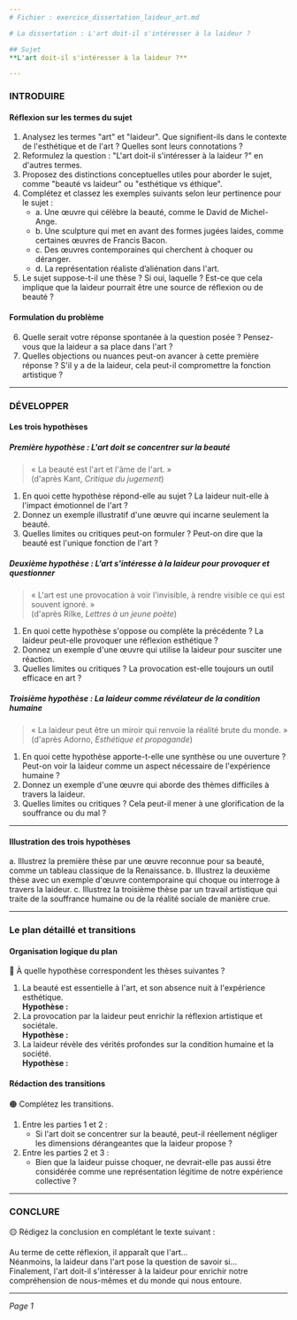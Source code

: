 ```yaml
---
# Fichier : exercice_dissertation_laideur_art.md

# La dissertation : L'art doit-il s'intéresser à la laideur ?

## Sujet
**L'art doit-il s'intéresser à la laideur ?**

---
```


### INTRODUIRE

#### Réflexion sur les termes du sujet

1. Analysez les termes "art" et "laideur". Que signifient-ils dans le contexte de l'esthétique et de l'art ? Quelles sont leurs connotations ?
2. Reformulez la question : "L'art doit-il s'intéresser à la laideur ?" en d'autres termes.
3. Proposez des distinctions conceptuelles utiles pour aborder le sujet, comme "beauté vs laideur" ou "esthétique vs éthique".
4. Complétez et classez les exemples suivants selon leur pertinence pour le sujet :
   - a. Une œuvre qui célèbre la beauté, comme le David de Michel-Ange.
   - b. Une sculpture qui met en avant des formes jugées laides, comme certaines œuvres de Francis Bacon.
   - c. Des œuvres contemporaines qui cherchent à choquer ou déranger.
   - d. La représentation réaliste d’aliénation dans l'art.
5. Le sujet suppose-t-il une thèse ? Si oui, laquelle ? Est-ce que cela implique que la laideur pourrait être une source de réflexion ou de beauté ?

#### Formulation du problème

6. Quelle serait votre réponse spontanée à la question posée ? Pensez-vous que la laideur a sa place dans l'art ?
7. Quelles objections ou nuances peut-on avancer à cette première réponse ? S'il y a de la laideur, cela peut-il compromettre la fonction artistique ?

---

### DÉVELOPPER

#### Les trois hypothèses

##### Première hypothèse : L'art doit se concentrer sur la beauté

> « La beauté est l'art et l'âme de l'art. »  
> (d'après Kant, *Critique du jugement*)

1. En quoi cette hypothèse répond-elle au sujet ? La laideur nuit-elle à l'impact émotionnel de l'art ?
2. Donnez un exemple illustratif d'une œuvre qui incarne seulement la beauté.
3. Quelles limites ou critiques peut-on formuler ? Peut-on dire que la beauté est l'unique fonction de l'art ?

##### Deuxième hypothèse : L'art s'intéresse à la laideur pour provoquer et questionner

> « L'art est une provocation à voir l'invisible, à rendre visible ce qui est souvent ignoré. »  
> (d'après Rilke, *Lettres à un jeune poète*)

1. En quoi cette hypothèse s'oppose ou complète la précédente ? La laideur peut-elle provoquer une réflexion esthétique ?
2. Donnez un exemple d'une œuvre qui utilise la laideur pour susciter une réaction.
3. Quelles limites ou critiques ? La provocation est-elle toujours un outil efficace en art ?

##### Troisième hypothèse : La laideur comme révélateur de la condition humaine

> « La laideur peut être un miroir qui renvoie la réalité brute du monde. »  
> (d'après Adorno, *Esthétique et propagande*)

1. En quoi cette hypothèse apporte-t-elle une synthèse ou une ouverture ? Peut-on voir la laideur comme un aspect nécessaire de l'expérience humaine ?
2. Donnez un exemple d'une œuvre qui aborde des thèmes difficiles à travers la laideur.
3. Quelles limites ou critiques ? Cela peut-il mener à une glorification de la souffrance ou du mal ?

---

#### Illustration des trois hypothèses

a. Illustrez la première thèse par une œuvre reconnue pour sa beauté, comme un tableau classique de la Renaissance.
b. Illustrez la deuxième thèse avec un exemple d'œuvre contemporaine qui choque ou interroge à travers la laideur.
c. Illustrez la troisième thèse par un travail artistique qui traite de la souffrance humaine ou de la réalité sociale de manière crue.

---

### Le plan détaillé et transitions

#### Organisation logique du plan

🔴 À quelle hypothèse correspondent les thèses suivantes ?

1. La beauté est essentielle à l'art, et son absence nuit à l'expérience esthétique.  
   **Hypothèse :**
2. La provocation par la laideur peut enrichir la réflexion artistique et sociétale.  
   **Hypothèse :**
3. La laideur révèle des vérités profondes sur la condition humaine et la société.  
   **Hypothèse :**

#### Rédaction des transitions

🟠 Complétez les transitions.

1. Entre les parties 1 et 2 :  
   - Si l'art doit se concentrer sur la beauté, peut-il réellement négliger les dimensions dérangeantes que la laideur propose ?
2. Entre les parties 2 et 3 :  
   - Bien que la laideur puisse choquer, ne devrait-elle pas aussi être considérée comme une représentation légitime de notre expérience collective ?

---

### CONCLURE

🟡 Rédigez la conclusion en complétant le texte suivant :

Au terme de cette réflexion, il apparaît que l'art…  
Néanmoins, la laideur dans l'art pose la question de savoir si…  
Finalement, l'art doit-il s'intéresser à la laideur pour enrichir notre compréhension de nous-mêmes et du monde qui nous entoure. 

--- 

*Page 1*